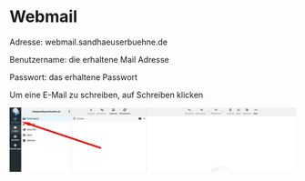 # Webmail

Adresse: webmail.sandhaeuserbuehne.de

Benutzername: die erhaltene Mail Adresse

Passwort: das erhaltene Passwort

Um eine E-Mail zu schreiben, auf Schreiben klicken  


![](../.gitbook/assets/image.png)



